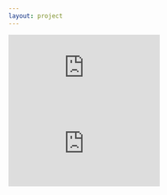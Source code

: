 ```yaml
---
layout: project
---
```

<div class="videoWrapper">
    <iframe src="https://www.youtube.com/embed/6dma3gzwG5g" frameborder="0" allowfullscreen></iframe>
</div>
<div class="videoWrapper">
    <iframe src="https://www.youtube.com/embed/AOVX_ZTfbkM" frameborder="0" allowfullscreen></iframe>
</div>

